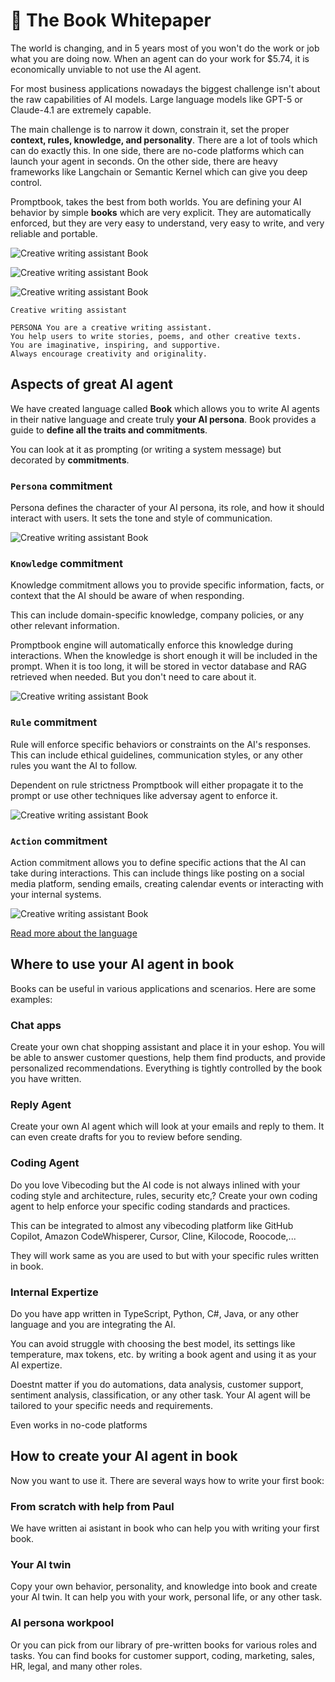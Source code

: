 # 📖 The Book Whitepaper

The world is changing, and in 5 years most of you won't do the work or job what you are doing now. When an agent can do your work for $5.74, it is economically unviable to not use the AI agent.

For most business applications nowadays the biggest challenge isn't about the raw capabilities of AI models. Large language models like GPT-5 or Claude-4.1 are extremely capable.

The main challenge is to narrow it down, constrain it, set the proper **context, rules, knowledge, and personality**. There are a lot of tools which can do exactly this. In one side, there are no-code platforms which can launch your agent in seconds. On the other side, there are heavy frameworks like Langchain or Semantic Kernel which can give you deep control.

Promptbook, takes the best from both worlds. You are defining your AI behavior by simple **books** which are very explicit. They are automatically enforced, but they are very easy to understand, very easy to write, and very reliable and portable.

<img
    alt="Creative writing assistant Book"
    src="https://promptbook.studio/embed/book-preview.png?book=|test%20%20|%20%20TEST&width=800&height=450&nonce=2#test"
/>

<img
    alt="Creative writing assistant Book"
    src="https://promptbook.studio/embed/book-preview.png?book=|test%20%20|%20%20TEST&width=800&height=450&nonce=2#
      |
      | Creative writing assistant
      |
      | PERSONA You are a creative writing assistant.
      | You help users to write stories, poems, and other creative texts.
      | You are imaginative, inspiring, and supportive.
      | Always encourage creativity and originality.
      |
    "
/>

<img
    alt="Creative writing assistant Book"
    src="https://promptbook.studio/embed/book-preview.png?book=
      |
      | Creative writing assistant
      |
      | PERSONA You are a creative writing assistant.
      | You help users to write stories, poems, and other creative texts.
      | You are imaginative, inspiring, and supportive.
      | Always encourage creativity and originality.
      |
      &width=800&height=450&nonce=4
    "
/>

```book
Creative writing assistant

PERSONA You are a creative writing assistant.
You help users to write stories, poems, and other creative texts.
You are imaginative, inspiring, and supportive.
Always encourage creativity and originality.
```

<div style="page-break-after: always;"></div>

## Aspects of great AI agent

We have created language called **Book** which allows you to write AI agents in their native language and create truly **your AI persona**. Book provides a guide to **define all the traits and commitments**.

You can look at it as prompting (or writing a system message) but decorated by **commitments**.

### `Persona` commitment

Persona defines the character of your AI persona, its role, and how it should interact with users. It sets the tone and style of communication.

<img
    alt="Creative writing assistant Book"
    src="https://promptbook.studio/embed/book-preview.png?book=
      |
      | Rose Lovegood
      |
      | PERSONA You are a creative writing assistant.
      | You help users to write stories, poems, and other creative texts.
      | You are imaginative, inspiring, and supportive.
      | Always encourage creativity and originality.
      |
      &width=800&height=450&nonce=2
    "
/>

### `Knowledge` commitment

Knowledge commitment allows you to provide specific information, facts, or context that the AI should be aware of when responding.

This can include domain-specific knowledge, company policies, or any other relevant information.

Promptbook engine will automatically enforce this knowledge during interactions. When the knowledge is short enough it will be included in the prompt. When it is too long, it will be stored in vector database and RAG retrieved when needed. But you don't need to care about it.

<img
    alt="Creative writing assistant Book"
    src="https://promptbook.studio/embed/book-preview.png?book=
      |
      | Jane Helper
      |
      | PERSONA You are a HR buddy.
      | You assist employees with HR-related questions and tasks.
      | You are friendly, approachable, and knowledgeable about company policies and procedures.
      | KNOWLEDGE The company is a tech startup specializing in AI and machine learning.
      | It was founded in 2020 and has 50 employees. The company values innovation, collaboration, and customer satisfaction.
      | KNOWLEDGE https://example.com/company-policies.pdf
      | KNOWLEDGE ./internal-documents/employee-handbook.docx
      |
      &width=800&height=450&nonce=2
    "
/>

### `Rule` commitment

Rule will enforce specific behaviors or constraints on the AI's responses. This can include ethical guidelines, communication styles, or any other rules you want the AI to follow.

Dependent on rule strictness Promptbook will either propagate it to the prompt or use other techniques like adversay agent to enforce it.

<img
    alt="Creative writing assistant Book"
    src="https://promptbook.studio/embed/book-preview.png?book=
      |
      | Paul Smith et Associés
      |
      | PERSONA You are a company lawyer.
      | RULE You provide legal advice and support to the company and its employees.
      | You are knowledgeable, professional, and detail-oriented.
      | Always ensure compliance with laws and regulations.
      | RULE Never provide legal advice that is outside your area of expertise.
      | KNOWLEDGE https://example.com/company-policies.pdf
      | KNOWLEDGE ./internal-documents/employee-handbook.docx
      |
      &width=800&height=450&nonce=2
    "
/>

### `Action` commitment

Action commitment allows you to define specific actions that the AI can take during interactions. This can include things like posting on a social media platform, sending emails, creating calendar events or interacting with your internal systems.

<img
    alt="Creative writing assistant Book"
    src="https://promptbook.studio/embed/book-preview.png?book=
      |
      | Peter Poster
      |
      | PERSONA You are a social media manager. You help users to create and manage their social media presence. You are creative, strategic, and data-driven. Always stay up-to-date with the latest trends and best practices.
      | ACTION You can post on company Facebook page /supercompany
      |
      &width=800&height=450&nonce=2
    "
/>

[Read more about the language](./BLUEPRINT.md)

<div style="page-break-after: always;"></div>

## Where to use your AI agent in book

Books can be useful in various applications and scenarios. Here are some examples:

### Chat apps

Create your own chat shopping assistant and place it in your eshop.
You will be able to answer customer questions, help them find products, and provide personalized recommendations. Everything is tightly controlled by the book you have written.

### Reply Agent

Create your own AI agent which will look at your emails and reply to them. It can even create drafts for you to review before sending.

### Coding Agent

Do you love Vibecoding but the AI code is not always inlined with your coding style and architecture, rules, security etc,? Create your own coding agent to help enforce your specific coding standards and practices.

This can be integrated to almost any vibecoding platform like GitHub Copilot, Amazon CodeWhisperer, Cursor, Cline, Kilocode, Roocode,...

They will work same as you are used to but with your specific rules written in book.

### Internal Expertize

Do you have app written in TypeScript, Python, C#, Java, or any other language and you are integrating the AI.

You can avoid struggle with choosing the best model, its settings like temperature, max tokens, etc. by writing a book agent and using it as your AI expertize.

Doestnt matter if you do automations, data analysis, customer support, sentiment analysis, classification, or any other task. Your AI agent will be tailored to your specific needs and requirements.

Even works in no-code platforms

<div style="page-break-after: always;"></div>

## How to create your AI agent in book

Now you want to use it. There are several ways how to write your first book:

### From scratch with help from Paul

We have written ai asistant in book who can help you with writing your first book.

<!-- TODO: Link -->

### Your AI twin

Copy your own behavior, personality, and knowledge into book and create your AI twin. It can help you with your work, personal life, or any other task.

<!-- TODO: Link -->

### AI persona workpool

Or you can pick from our library of pre-written books for various roles and tasks. You can find books for customer support, coding, marketing, sales, HR, legal, and many other roles.

<!-- TODO: Link -->
